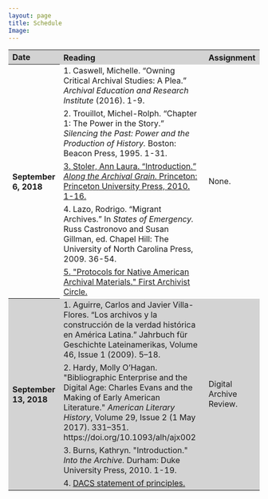 ```yaml
---
layout: page
title: Schedule
Image:
---
```


<table style="width:100%">
  <tr bgcolor="LightGray">
    <th align="left">Date</th>
    <th align="left">Reading</th>
    <th align="left">Assignment</th>
  </tr>
  <tr>
    <th align="left" rowspan="5">September 6, 2018</th>
    <td align="left">1. Caswell, Michelle. “Owning Critical Archival Studies: A Plea.” <i>Archival Education and Research Institute</i> (2016). 1-9.</td>
    <td align="left"  rowspan="5"> None. </td>
  </tr>
  <tr>
    <td align="left">2. Trouillot, Michel-Rolph. “Chapter 1: The Power in the Story.” <i>Silencing the Past: Power and the Production of History.</i> Boston: Beacon Press, 1995.  1-31.</td>
  </tr>
  <tr>
    <td align="left"><a href="http://assets.press.princeton.edu/chapters/s8821.pdf">3. Stoler, Ann Laura. “Introduction.” <i>Along the Archival Grain.</i> Princeton: Princeton University Press, 2010. 1-16.</a></td>
  </tr>
  <tr>
    <td align="left">4. Lazo, Rodrigo. “Migrant Archives.” In <i>States of Emergency.</i> Russ Castronovo and Susan Gillman, ed. Chapel Hill: The University of North Carolina Press, 2009. 36-54.</td>
  </tr>
  <tr>
    <td align="left"><a href="https://www2.archivists.org/groups/native-american-archives-section/protocols-for-native-american-archival-materials-information-and-resources-page">5. "Protocols for Native American Archival Materials." First Archivist Circle.</a></td>
  </tr>

  <tr bgcolor="LightGray">
    <th align="left" rowspan="5">September 13, 2018</th>
    <td align="left">1. Aguirre, Carlos and Javier Villa-Flores. “Los archivos y la construcción de la verdad histórica en América Latina.”  Jahrbuch für Geschichte Lateinamerikas, Volume 46, Issue 1 (2009). 5–18.</td>
    <td align="left"  rowspan="5"> Digital Archive Review. </td>
  </tr>
  <tr bgcolor="LightGray">
    <td align="left">2. Hardy, Molly O’Hagan. "Bibliographic Enterprise and the Digital Age: Charles Evans and the Making of Early American Literature." <i>American Literary History</i>, Volume 29, Issue 2 (1 May 2017). 331–351. https://doi.org/10.1093/alh/ajx002</td>
  </tr>
  <tr bgcolor="LightGray">
    <td align="left">3. Burns, Kathryn. "Introduction." <i>Into the Archive.</i> Durham: Duke University Press, 2010. 1-19.</td>
  </tr>
  <tr bgcolor="LightGray">
    <td align="left">4. <a href="https://github.com/saa-ts-dacs/dacs/blob/1fcf9c4ad2888384d2664bf998e1474b44d84697/statement_of_principles.md">DACS statement of principles.</a></td>
  </tr>

</table>

